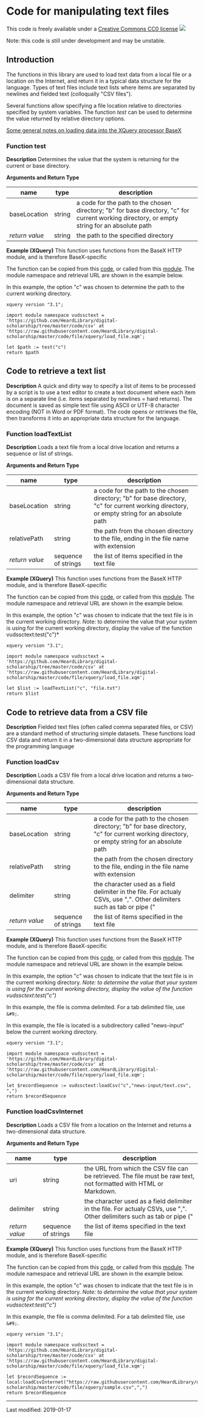 # Code for manipulating text files

This code is freely available under a [Creative Commons CC0 license](https://creativecommons.org/publicdomain/zero/1.0/) ![](https://licensebuttons.net/l/zero/1.0/88x31.png)

Note: this code is still under development and may be unstable.

## Introduction

The functions in this library are used to load text data from a local file or a location on the Internet, and return it in a typical data structure for the language.  Types of text files include text lists where items are separated by newlines and fielded text (colloqually "CSV files").

Several functions allow specifying a file location relative to directories specified by system variables.  The function *test* can be used to determine the value returned by relative directory options.

[Some general notes on loading data into the XQuery processor BaseX](https://github.com/baskaufs/msc/tree/master/ssda-example)

### Function test

**Description** Determines the value that the system is returning for the current or base directory.

**Arguments and Return Type**

| name | type | description |
|---|---|---|
| baseLocation | string | a code for the path to the chosen directory; "b" for base directory, "c" for current working directory, or empty string for an absolute path |
| *return value* | string | the path to the specified directory |

**Example (XQuery)** This function uses functions from the BaseX HTTP module, and is therefore BaseX-specific

The function can be copied from this [code](xquery/load_file.xq), or called from this [module](xquery/load_file.xqm). The module namespace and retrieval URL are shown in the example below.

In this example, the option "c" was chosen to determine the path to the current working directory.  

```xquery
xquery version "3.1";

import module namespace vudssctext = 'https://github.com/HeardLibrary/digital-scholarship/tree/master/code/csv' at 'https://raw.githubusercontent.com/HeardLibrary/digital-scholarship/master/code/file/xquery/load_file.xqm';

let $path := test("c")
return $path
```

## Code to retrieve a text list

**Description** A quick and dirty way to specify a list of items to be processed by a script is to use a text editor to create a text document where each item is on a separate line (i.e. items separated by newlines = hard returns).  The document is saved as simple text file using ASCII or UTF-8 character encoding (NOT in Word or PDF format).  The code opens or retrieves the file, then transforms it into an appropriate data structure for the language.

### Function loadTextList

**Description** Loads a text file from a local drive location and returns a sequence or list of strings.

**Arguments and Return Type**

| name | type | description |
|---|---|---|
| baseLocation | string | a code for the path to the chosen directory; "b" for base directory, "c" for current working directory, or empty string for an absolute path |
| relativePath | string | the path from the chosen directory to the file, ending in the file name with extension |
| *return value* | sequence of strings | the list of items specified in the text file |

**Example (XQuery)** This function uses functions from the BaseX HTTP module, and is therefore BaseX-specific

The function can be copied from this [code](xquery/load_file.xq), or called from this [module](xquery/load_file.xqm). The module namespace and retrieval URL are shown in the example below.

In this example, the option "c" was chosen to indicate that the text file is in the current working directory.  *N*ote: to determine the value that your system is using for the current working directory, display the value of the function vudssctext:test("c")*

```xquery
xquery version "3.1";

import module namespace vudssctext = 'https://github.com/HeardLibrary/digital-scholarship/tree/master/code/csv' at 'https://raw.githubusercontent.com/HeardLibrary/digital-scholarship/master/code/file/xquery/load_file.xqm';

let $list := loadTextList("c", "file.txt")
return $list
```

## Code to retrieve data from a CSV file

**Description** Fielded text files (often called comma separated files, or CSV) are a standard method of structuring simple datasets.  These functions load CSV data and return it in a two-dimensional data structure appropriate for the programming language

### Function loadCsv

**Description** Loads a CSV file from a local drive location and returns a two-dimensional data structure.

**Arguments and Return Type**

| name | type | description |
|---|---|---|
| baseLocation | string | a code for the path to the chosen directory; "b" for base directory, "c" for current working directory, or empty string for an absolute path |
| relativePath | string | the path from the chosen directory to the file, ending in the file name with extension |
| delimiter | string | the character used as a field delimiter in the file.  For actualy CSVs, use ",". Other delimiters such as tab or pipe ("|") may be used.  Tab delimited files may require using the escaped code for tab.
| *return value* | sequence of strings | the list of items specified in the text file |

**Example (XQuery)** This function uses functions from the BaseX HTTP module, and is therefore BaseX-specific

The function can be copied from this [code](xquery/load_file.xq), or called from this [module](xquery/load_file.xqm). The module namespace and retrieval URL are shown in the example below.

In this example, the option "c" was chosen to indicate that the text file is in the current working directory.  *Note: to determine the value that your system is using for the current working directory, display the value of the function vudssctext:test("c")*

In this example, the file is comma delimited.  For a tab delimited file, use `&#9;`.  

In this example, the file is located is a subdirectory called "news-input" below the current working directory.

```xquery
xquery version "3.1";

import module namespace vudssctext = 'https://github.com/HeardLibrary/digital-scholarship/tree/master/code/csv' at 'https://raw.githubusercontent.com/HeardLibrary/digital-scholarship/master/code/file/xquery/load_file.xqm';

let $recordSequence := vudssctext:loadCsv("c","news-input/text.csv", ",")
return $recordSequence
```

### Function loadCsvInternet

**Description** Loads a CSV file from a location on the Internet and returns a two-dimensional data structure.

**Arguments and Return Type**

| name | type | description |
|---|---|---|
| uri | string | the URL from which the CSV file can be retrieved. The file must be raw text, not formatted with HTML or Markdown. |
| delimiter | string | the character used as a field delimiter in the file.  For actualy CSVs, use ",". Other delimiters such as tab or pipe ("|") may be used.  Tab delimited files may require using the escaped code for tab.
| *return value* | sequence of strings | the list of items specified in the text file |

**Example (XQuery)** This function uses functions from the BaseX HTTP module, and is therefore BaseX-specific

The function can be copied from this [code](xquery/load_file.xq), or called from this [module](xquery/load_file.xqm). The module namespace and retrieval URL are shown in the example below.

In this example, the option "c" was chosen to indicate that the text file is in the current working directory.  *Note: to determine the value that your system is using for the current working directory, display the value of the function vudssctext:test("c")*

In this example, the file is comma delimited.  For a tab delimited file, use `&#9;`.  

```xquery
xquery version "3.1";

import module namespace vudssctext = 'https://github.com/HeardLibrary/digital-scholarship/tree/master/code/csv' at 'https://raw.githubusercontent.com/HeardLibrary/digital-scholarship/master/code/file/xquery/load_file.xqm';

let $recordSequence := local:loadCsvInternet("https://raw.githubusercontent.com/HeardLibrary/digital-scholarship/master/code/file/xquery/sample.csv",",")
return $recordSequence
```

------
Last modified: 2019-01-17